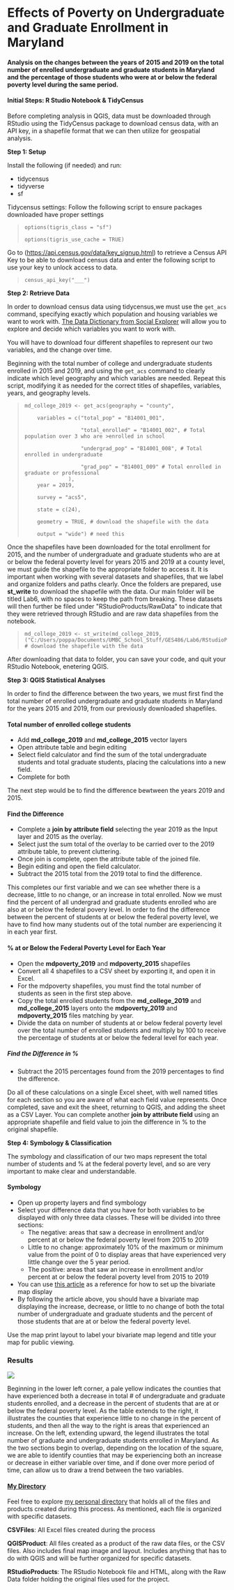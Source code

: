 
# Effects of Poverty on Undergraduate and Graduate Enrollment in Maryland 
#### Analysis on the changes between the years of 2015 and 2019 on the total number of enrolled undergraduate and graduate students in Maryland and the percentage of those students who were at or below the federal poverty level during the same period. 

#### Initial Steps: R Studio Notebook & TidyCensus
Before completing analysis in QGIS, data must be downloaded through RStudio using the TidyCensus package to download census data, with an API key, in a shapefile format that we can then utilize for geospatial analysis. 

**Step 1: Setup**

Install the following (if needed) and run:

* tidycensus
* tidyverse
* sf

Tidycensus settings: Follow the following script to ensure packages downloaded have proper settings

>     options(tigris_class = "sf")
>  
>     options(tigris_use_cache = TRUE)

Go to (https://api.census.gov/data/key_signup.html) to retrieve a Census API Key to be able to download census data and enter the following script to use your key to unlock access to data. 

>     census_api_key("___")

**Step 2: Retrieve Data**

In order to download census data using tidycensus,we must use the `get_acs` command, specifying exactly which population and housing variables we want to work with. [The Data Dictionary from Social Explorer](https://www.socialexplorer.com/data/ACS2019_5yr/metadata/?ds=ACS19_5yr) will allow you to explore and decide which variables you want to work with. 

You will have to download four different shapefiles to represent our two variables, and the change over time. 

Beginning with the total number of college and undergraduate students enrolled in 2015 and 2019, and using the `get_acs` command to clearly indicate which level geography and which variables are needed. Repeat this script, modifying it as needed for the correct titles of shapefiles, variables, years, and geography levels. 

>     md_college_2019 <- get_acs(geography = "county", 
> 
>         variables = c("total_pop" = "B14001_001",
> 
>                       "total_enrolled" = "B14001_002", # Total population over 3 who are >enrolled in school
>                   
>                       "undergrad_pop" = "B14001_008", # Total enrolled in undergraduate
>                   
>                       "grad_pop" = "B14001_009" # Total enrolled in graduate or professional
>                   ), 
>         year = 2019,
>     
>         survey = "acs5",
>     
>         state = c(24), 
>     
>         geometry = TRUE, # download the shapefile with the data
>     
>         output = "wide") # need this
>     
Once the shapefiles have been downloaded for the total enrollment for 2015, and the number of undergraduate and graduate students who are at or below the federal poverty level for years 2015 and 2019 at a county level, we must guide the shapefile to the appropriate folder to access it. It is important when working with several datasets and shapefiles, that we label and organize folders and paths clearly. Once the folders are prepared, use **st_write** to download the shapefile with the data. Our main folder will be titled Lab6, with no spaces to keep the path from breaking. These datasets will then further be filed under "RStudioProducts/RawData" to indicate that they were retrieved through RStudio and are raw data shapefiles from the notebook. 

>     md_college_2019 <- st_write(md_college_2019,("C:/Users/poppa/Documents/UMBC_School_Stuff/GES486/Lab6/RStudioProducts/md_college_2019.shp")) # download the shapefile with the data
>     
After downloading that data to folder, you can save your code, and quit your RStudio Notebook, enetering QGIS.

**Step 3: QGIS Statistical Analyses**

In order to find the difference between the two years, we must first find the total number of enrolled undergraduate and graduate students in Maryland for the years 2015 and 2019, from our previously downloaded shapefiles. 

#### Total number of enrolled college students

* Add **md_college_2019** and **md_college_2015** vector layers
* Open attribute table and begin editing
* Select field calculator and find the sum of the total undergraduate students and total graduate students, placing the calculations into a new field. 
* Complete for both

The next step would be to find the difference bewtween the years 2019 and 2015.

#### Find the Difference

* Complete a **join by attribute field** selecting the year 2019 as the Input layer and 2015 as the overlay. 
* Select just the sum total of the overlay to be carried over to the 2019 attribute table, to prevent cluttering.
* Once join is complete, open the attribute table of the joined file. 
* Begin editing and open the field calculator. 
* Subtract the 2015 total from the 2019 total to find the difference. 

This completes our first variable and we can see whether there is a decrease, little to no change, or an increase in total enrolled. Now we must find the percent of all undergrad and graduate students enrolled who are also at or below the federal povery level. In order to find the difference between the percent of students at or below the federal poverty level, we have to find how many students out of the total number are experiencing it in each year first. 

#### % at or Below the Federal Poverty Level for Each Year

* Open the **mdpoverty_2019** and **mdpoverty_2015** shapefiles 
* Convert all 4 shapefiles to a CSV sheet by exporting it, and open it in Excel.
* For the mdpoverty shapefiles, you must find the total number of students as seen in the first step above. 
* Copy the total enrolled students from the **md_college_2019** and **md_college_2015** layers onto the **mdpoverty_2019** and **mdpoverty_2015** files matching by year. 
* Divide the data on number of students at or below federal poverty level over the total number of enrolled students and multiply by 100 to receive the percentage of students at or below the federal level for each year. 

##### Find the Difference in %

* Subtract the 2015 percentages found from the 2019 percentages to find the difference.

Do all of these calculations on a single Excel sheet, with well named titles for each section so you are aware of what each field value represents. Once completed, save and exit the sheet, returning to QGIS, and adding the sheet as a CSV Layer. You can complete another **join by attribute field** using an appropriate shapefile and field value to join the difference in % to the original shapefile. 

**Step 4: Symbology & Classification**

The symbology and classification of our two maps represent the total number of students and % at the federal poverty level, and so are very important to make clear and understandable. 

#### Symbology

* Open up property layers and find symbology 
* Select your difference data that you have for both variables to be displayed with only three data classes. These will be divided into three sections:
  * The negative: areas that saw a decrease in enrollment and/or percent at or below the federal poverty level from 2015 to 2019
  * Little to no change: approximately 10% of the maximum or minimum value from the point of 0 to display areas that have experienced very little change over the 5 year period. 
  * The positive: areas that saw an increase in enrollment and/or percent at or below the federal poverty level from 2015 to 2019
* You can use [this article](https://bnhr.xyz/2019/09/15/bivariate-choropleths-in-qgis.html) as a reference for how to set up the bivariate map display
* By following the article above, you should have a bivariate map displaying the increase, decrease, or little to no change of both the total number of undergraduate and graduate students and the percent of those students that are at or below the federal poverty level. 

Use the map print layout to label your bivariate map legend and title your map for public viewing. 

### Results

<img src="images/lab6bivariatemap.png"/>

Beginning in the lower left corner, a pale yellow indicates the counties that have experienced both a decrease in total # of undergraduate and graduate students enrolled, and a decrease in the percent of students that are at or below the federal poverty level. As the table extends to the right, it illustrates the counties that experience little to no change in the percent of students, and then all the way to the right is areas that experienced an increase. On the left, extending upward, the legend illustrates the total number of graduate and undergraduate students enrolled in Maryland. As the two sections begin to overlap, depending on the location of the square, we are able to identify counties that may be experiencing both an increase or decrease in either variable over time, and if done over more period of time, can allow us to draw a trend between the two variables. 

#### [My Directory](https://github.com/sarahqj9/sarahqj9.github.io/tree/master/lab_6)

Feel free to explore [my personal directory](https://github.com/sarahqj9/sarahqj9.github.io/tree/master/lab_6) that holds all of the files and products created during this process. As mentioned, each file is organized with specific datasets. 

**CSVFiles**: All Excel files created during the process

**QGISProduct**: All files created as a product of the raw data files, or the CSV files. Also includes final map image and layout. Includes anything that has to do with QGIS and will be further organized for specific datasets.

**RStudioProducts**: The RStudio Notebook file and HTML, along with the Raw Data folder holding the original files used for the project. 

